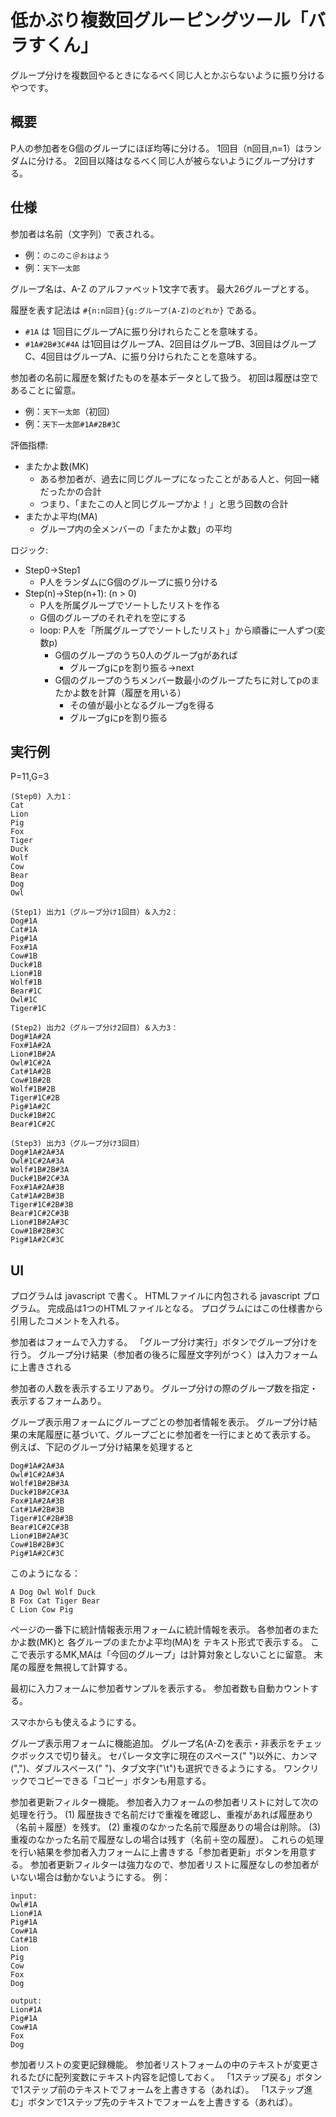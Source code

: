 # 低かぶり複数回グルーピングツール「バラすくん」

グループ分けを複数回やるときになるべく同じ人とかぶらないように振り分けるやつです。

## 概要

P人の参加者をG個のグループにほぼ均等に分ける。
1回目（n回目,n=1）はランダムに分ける。
2回目以降はなるべく同じ人が被らないようにグループ分けする。

## 仕様

参加者は名前（文字列）で表される。
- 例：```のこのこ＠おはよう```
- 例：```天下一太郎```

グループ名は、A-Z のアルファベット1文字で表す。
最大26グループとする。

履歴を表す記法は ```#{n:n回目}{g:グループ(A-Z)のどれか}``` である。
- ```#1A``` は 1回目にグループAに振り分けれらたことを意味する。
- ```#1A#2B#3C#4A``` は1回目はグループA、2回目はグループB、3回目はグループC、4回目はグループA、に振り分けられたことを意味する。

参加者の名前に履歴を繋げたものを基本データとして扱う。
初回は履歴は空であることに留意。
- 例：```天下一太郎```（初回）
- 例：```天下一太郎#1A#2B#3C```

評価指標:
- またかよ数(MK)
  - ある参加者が、過去に同じグループになったことがある人と、何回一緒だったかの合計
  - つまり、「またこの人と同じグループかよ！」と思う回数の合計
- またかよ平均(MA)
  - グループ内の全メンバーの「またかよ数」の平均

ロジック:
- Step0→Step1
  - P人をランダムにG個のグループに振り分ける
- Step(n)→Step(n+1): (n > 0)
  - P人を所属グループでソートしたリストを作る
  - G個のグループのそれぞれを空にする
  - loop: P人を「所属グループでソートしたリスト」から順番に一人ずつ(変数p)
    - G個のグループのうち0人のグループgがあれば
      - グループgにpを割り振る→next
    - G個のグループのうちメンバー数最小のグループたちに対してpのまたかよ数を計算（履歴を用いる）
      - その値が最小となるグループgを得る
      - グループgにpを割り振る


## 実行例

P=11,G=3

```
(Step0) 入力1：
Cat
Lion
Pig
Fox
Tiger
Duck
Wolf
Cow
Bear
Dog
Owl

(Step1) 出力1（グループ分け1回目）＆入力2：
Dog#1A
Cat#1A
Pig#1A
Fox#1A
Cow#1B
Duck#1B
Lion#1B
Wolf#1B
Bear#1C
Owl#1C
Tiger#1C

(Step2) 出力2（グループ分け2回目）＆入力3：
Dog#1A#2A
Fox#1A#2A
Lion#1B#2A
Owl#1C#2A
Cat#1A#2B
Cow#1B#2B
Wolf#1B#2B
Tiger#1C#2B
Pig#1A#2C
Duck#1B#2C
Bear#1C#2C

(Step3) 出力3（グループ分け3回目）
Dog#1A#2A#3A
Owl#1C#2A#3A
Wolf#1B#2B#3A
Duck#1B#2C#3A
Fox#1A#2A#3B
Cat#1A#2B#3B
Tiger#1C#2B#3B
Bear#1C#2C#3B
Lion#1B#2A#3C
Cow#1B#2B#3C
Pig#1A#2C#3C
```

## UI

プログラムは javascript で書く。
HTMLファイルに内包される javascript プログラム。
完成品は1つのHTMLファイルとなる。
プログラムにはこの仕様書から引用したコメントを入れる。

参加者はフォームで入力する。
「グループ分け実行」ボタンでグループ分けを行う。
グループ分け結果（参加者の後ろに履歴文字列がつく）は入力フォームに上書きされる

参加者の人数を表示するエリアあり。
グループ分けの際のグループ数を指定・表示するフォームあり。

グループ表示用フォームにグループごとの参加者情報を表示。
グループ分け結果の末尾履歴に基づいて、グループごとに参加者を一行にまとめて表示する。
例えば、下記のグループ分け結果を処理すると
```
Dog#1A#2A#3A
Owl#1C#2A#3A
Wolf#1B#2B#3A
Duck#1B#2C#3A
Fox#1A#2A#3B
Cat#1A#2B#3B
Tiger#1C#2B#3B
Bear#1C#2C#3B
Lion#1B#2A#3C
Cow#1B#2B#3C
Pig#1A#2C#3C
```
このようになる：
```
A Dog Owl Wolf Duck
B Fox Cat Tiger Bear
C Lion Cow Pig
```

ページの一番下に統計情報表示用フォームに統計情報を表示。
各参加者のまたかよ数(MK)と
各グループのまたかよ平均(MA)を
テキスト形式で表示する。
ここで表示するMK,MAは「今回のグループ」は計算対象としないことに留意。
末尾の履歴を無視して計算する。

最初に入力フォームに参加者サンプルを表示する。
参加者数も自動カウントする。

スマホからも使えるようにする。

グループ表示用フォームに機能追加。
グループ名(A-Z)を表示・非表示をチェックボックスで切り替え。
セパレータ文字に現在のスペース(" ")以外に、カンマ(",")、ダブルスペース("  ")、タブ文字("\t")も選択できるようにする。
ワンクリックでコピーできる「コピー」ボタンも用意する。

参加者更新フィルター機能。
参加者入力フォームの参加者リストに対して次の処理を行う。
(1) 履歴抜きで名前だけで重複を確認し、重複があれば履歴あり（名前＋履歴）を残す。
(2) 重複のなかった名前で履歴ありの場合は削除。
(3) 重複のなかった名前で履歴なしの場合は残す（名前＋空の履歴）。
これらの処理を行い結果を参加者入力フォームに上書きする「参加者更新」ボタンを用意する。
参加者更新フィルターは強力なので、参加者リストに履歴なしの参加者がいない場合は動かないようにする。
例：
```
input:
Owl#1A
Lion#1A
Pig#1A
Cow#1A
Cat#1B
Lion
Pig
Cow
Fox
Dog

output:
Lion#1A
Pig#1A
Cow#1A
Fox
Dog
```

参加者リストの変更記録機能。
参加者リストフォームの中のテキストが変更されるたびに配列変数にテキスト内容を記憶しておく。
「1ステップ戻る」ボタンで1ステップ前のテキストでフォームを上書きする（あれば）。
「1ステップ進む」ボタンで1ステップ先のテキストでフォームを上書きする（あれば）。

